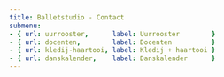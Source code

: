 ```yaml
---
title: Balletstudio - Contact
submenu:
- { url: uurrooster,      label: Uurrooster        }
- { url: docenten,        label: Docenten          }
- { url: kledij-haartooi, label: Kledij + haartooi }
- { url: danskalender,    label: Danskalender      }
---
```

